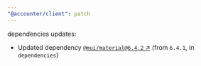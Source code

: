 ```yaml
---
"@accounter/client": patch
---
```

dependencies updates:
  - Updated dependency [`@mui/material@6.4.2` ↗︎](https://www.npmjs.com/package/@mui/material/v/6.4.2) (from `6.4.1`, in `dependencies`)
